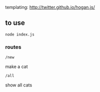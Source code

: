 
templating:
http://twitter.github.io/hogan.js/


## to use 

`node index.js`

### routes

`/new`

make a cat


`/all`

show all cats





